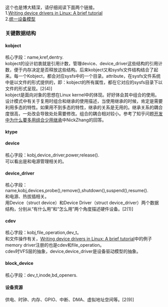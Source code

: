 这个也是博大精深，请仔细阅读下面两个链接。  
1.[Writing device drivers in Linux: A brief tutorial](http://freesoftwaremagazine.com/articles/drivers_linux/)  
2.[统一设备模型](http://www.wowotech.net/sort/device_model/page/2)  
  
### 关键数据结构  
#### kobject  
核心字段：name,kref,dentry.  
kobject的设计初衷就是引用计数，管理device、device_driver这些结构的引用计数，便于内存决定是否释放这些结构。后来kobject又和sysfs文件结构结合了起来。每一个Kobject，都会对应sysfs中的一个目录。attribute，在sysfs文件系统中是以文件的形式提供的，即：kobject的所有属性，都在它对应的sysfs目录下以文件的形式呈现。[2(4)]  
kobject是面向对象的思想在Linux kernel中的体现。好好体会其中组合的使用。  
设计模式中有关于复用时组合和继承的使用描述，当使用继承的时候，肯定是需要利用多态的特性。如果用不到多态的特性，继承的关系是无用的。继承关系的耦合度很高，一处改会导致处处需要修改。组合的耦合相对较小。参考了知乎问题[开发中为什么要多用组合少用继承](https://www.zhihu.com/question/49008835/answer/113876529)中NickZhang的回答。  
#### ktype  
#### device  
核心字段：kobj,device_driver,power,release().  
可以看出是和电源管理相关的。  
#### device_driver  
核心字段：name,kobj,devices,probe(),remove(),shutdown(),suspend(),resume().  
和电源、热拔插相关。  
用Device（struct device）和Device Driver（struct device_driver）两个数据结构，分别从“有什么用”和“怎么用”两个角度描述硬件设备。[2(1)]  
#### cdev  
核心字段：kobj,file_operation,dev_t。  
和文件操作有关，[Writing device drivers in Linux: A brief tutorial](http://freesoftwaremagazine.com/articles/drivers_linux/)中的例子memory driver注册的也是cdev和file_operation。  
cdev时VFS层的抽象，device,device_driver是设备驱动模型的抽象。  
#### block_device  
核心字段：dev_t,inode,bd_openers.  
  
#### 设备资源  
供电、时钟、内存、GPIO、中断、DMA、虚拟地址空间等。[2(9)]  
  